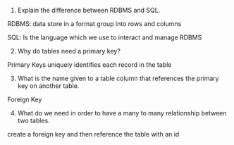 1. Explain the difference between RDBMS and SQL.

  RDBMS: data store in a format group into rows and columns

  SQL: Is the language which we use to interact and manage RDBMS

2. Why do tables need a primary key?

  Primary Keys uniquely identifies each record in the table
    
3. What is the name given to a table column that references the primary key on another table.

  Foreign Key

4. What do we need in order to have a many to many relationship between two tables.

create a foreign key and then reference the table with an id